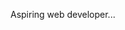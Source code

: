 Aspiring web developer...

<!---
TobiasReize/TobiasReize is a ✨ special ✨ repository because its `README.md` (this file) appears on your GitHub profile.
You can click the Preview link to take a look at your changes.
--->
